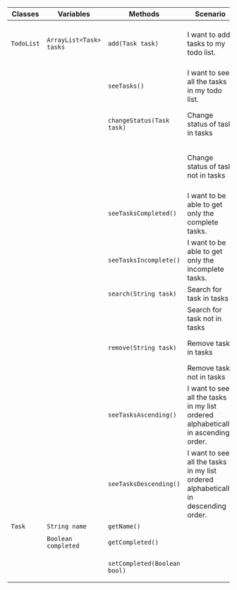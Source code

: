 | Classes    | Variables               | Methods                            | Scenario                                                                           | Outcomes                                                            |
|------------|-------------------------|------------------------------------|------------------------------------------------------------------------------------|---------------------------------------------------------------------|
| `TodoList` | `ArrayList<Task> tasks` | `add(Task task)`                   | I want to add tasks to my todo list.                                               | task is added to tasks and return confirmation print                |
|            |                         | `seeTasks()`                       | I want to see all the tasks in my todo list.                                       | Return print of elements in task                                    |
|            |                         | `changeStatus(Task task)` | Change status of task in tasks                                                     | Change completed and return completed                               |
|            |                         |                                    | Change status of task not in tasks                                                 | Print not found message and break method                            |
|            |                         | `seeTasksCompleted()`              | I want to be able to get only the complete tasks.                                  | Return print of completed elements in task                          |
|            |                         | `seeTasksIncomplete()`             | I want to be able to get only the incomplete tasks.                                | Return print of incomplete elements in task                         |
|            |                         | `search(String task)`              | Search for task in tasks                                                           | Return print of status                                              |
|            |                         |                                    | Search for task not in tasks                                                       | Return not found print                                              |
|            |                         | `remove(String task)`              | Remove task in tasks                                                               | Return confirmation print                                           |
|            |                         |                                    | Remove task not in tasks                                                           | Return not found print                                              |
|            |                         | `seeTasksAscending()`              | I want to see all the tasks in my list ordered alphabetically in ascending order.  | Return print of elements in task in alphabetically ascending order  |
|            |                         | `seeTasksDescending()`             | I want to see all the tasks in my list ordered alphabetically in descending order. | Return print of elements in task in alphabetically descending order |
| `Task`     | `String name`           | `getName()`                        |                                                                                    | Return name                                                         |
|            | `Boolean completed`     | `getCompleted()`                   |                                                                                    | Return completed                                                    |
|            |                         | `setCompleted(Boolean bool)`       |                                                                                    | Set completed to bool                                               |
